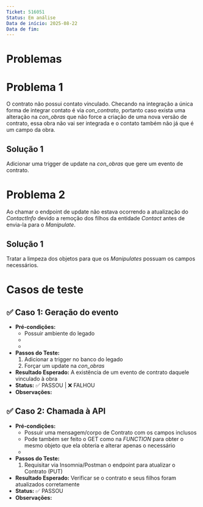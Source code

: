 ```yaml
---
Ticket: 516051
Status: Em análise
Data de início: 2025-08-22
Data de fim:
---
```

# Problemas
# Problema 1
O contrato não possui contato vinculado. Checando na integração a única forma de integrar contato é via *con_contrato*, portanto caso exista uma alteração na *con_obras* que não force a criação de uma nova versão de contrato, essa obra não vai ser integrada e o contato também não já que é um campo da obra.
## Solução 1
Adicionar uma trigger de update na *con_obras* que gere um evento de contrato.

# Problema 2
Ao chamar o endpoint de update não estava ocorrendo a atualização do *ContactInfo* devido a remoção dos filhos da entidade *Contact* antes de envia-la para o *Manipulate*.
## Solução 1
Tratar a limpeza dos objetos para que os *Manipulates* possuam os campos necessários.

# Casos de teste

## ✅ Caso 1: Geração do evento

- **Pré-condições:**
    - Possuir ambiente do legado
    - 
    - 
- **Passos do Teste:**
    1. Adicionar a trigger no banco do legado
    2. Forçar um update na *con_obras*
- **Resultado Esperado:** A existência de um evento de contrato daquele vinculado à obra
- **Status:** ✅ PASSOU | ❌ FALHOU
- **Observações:** 

## ✅ Caso 2: Chamada à API

- **Pré-condições:**
    - Possuir uma mensagem/corpo de Contrato com os campos inclusos
    - Pode também ser feito o GET como na *FUNCTION* para obter o mesmo objeto que ela obteria e alterar apenas o necessário
    - 
- **Passos do Teste:**
    1. Requisitar via Insomnia/Postman o endpoint para atualizar o Contrato (PUT)
- **Resultado Esperado:** Verificar se o contrato e seus filhos foram atualizados corretamente
- **Status:** ✅ PASSOU
- **Observações:** 

